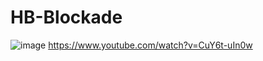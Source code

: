 # HB-Blockade
![image](https://user-images.githubusercontent.com/47825265/177999363-2d06e706-acd5-4d1c-a71b-b291b7605700.png)
https://www.youtube.com/watch?v=CuY6t-uIn0w
